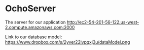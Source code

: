 OchoServer
==========

The server for our application http://ec2-54-201-56-122.us-west-2.compute.amazonaws.com:3000


Link to our database model: https://www.dropbox.com/s/2yver22ivpqxj3u/dataModel.png
